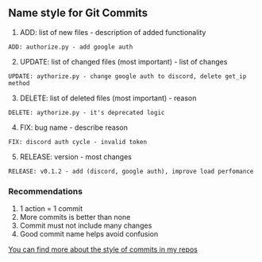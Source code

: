 ## Name style for Git Commits
1) ADD: list of new files - description of added functionality
```
ADD: authorize.py - add google auth
```
2) UPDATE: list of changed files (most important) - list of changes
```
UPDATE: aythorize.py - change google auth to discord, delete get_ip method
```
3) DELETE: list of deleted files (most important) - reason
```
DELETE: aythorize.py - it's deprecated logic
```
4) FIX: bug name - describe reason
```
FIX: discord auth cycle - invalid token
```
5) RELEASE: version - most changes
```
RELEASE: v0.1.2 - add (discord, google auth), improve load perfomance
```

### Recommendations
1) 1 action = 1 commit
2) More commits is better than none
3) Commit must not include many  changes
4) Good commit name helps avoid confusion

[You can find more about the style of commits in my repos](https://github.com/BaggerFast)